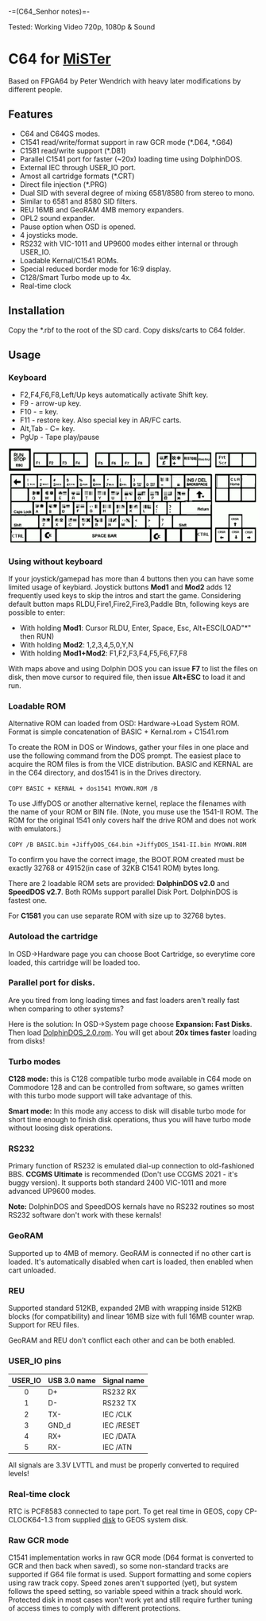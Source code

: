 -=(C64_Senhor notes)=-

Tested: Working Video 720p, 1080p & Sound

# C64 for [MiSTer](https://github.com/MiSTer-devel/Main_MiSTer/wiki)

Based on FPGA64 by Peter Wendrich with heavy later modifications by different people.

## Features
- C64 and C64GS modes.
- C1541 read/write/format support in raw GCR mode (*.D64, *.G64)
- C1581 read/write support (*.D81)
- Parallel C1541 port for faster (~20x) loading time using DolphinDOS.
- External IEC through USER_IO port.
- Amost all cartridge formats (*.CRT)
- Direct file injection (*.PRG)
- Dual SID with several degree of mixing 6581/8580 from stereo to mono.
- Similar to 6581 and 8580 SID filters.
- REU 16MB and GeoRAM 4MB memory expanders.
- OPL2 sound expander.
- Pause option when OSD is opened.
- 4 joysticks mode.
- RS232 with VIC-1011 and UP9600 modes either internal or through USER_IO.
- Loadable Kernal/C1541 ROMs.
- Special reduced border mode for 16:9 display.
- C128/Smart Turbo mode up to 4x.
- Real-time clock

## Installation
Copy the *.rbf to the root of the SD card. Copy disks/carts to C64 folder.

## Usage

### Keyboard
* F2,F4,F6,F8,Left/Up keys automatically activate Shift key.
* F9 - arrow-up key.
* F10 - = key.
* F11 - restore key. Also special key in AR/FC carts.
* Alt,Tab - C= key.
* PgUp - Tape play/pause

![keyboard-mapping](https://github.com/mister-devel/C64_MiSTer/blob/master/keymap.gif)

### Using without keyboard
If your joystick/gamepad has more than 4 buttons then you can have some limited usage of keybiard.
Joystick buttons **Mod1** and **Mod2** adds 12 frequently used keys to skip the intros and start the game.
Considering default button maps RLDU,Fire1,Fire2,Fire3,Paddle Btn, following keys are possible to enter:
* With holding **Mod1**: Cursor RLDU, Enter, Space, Esc, Alt+ESC(LOAD"*" then RUN)
* With holding **Mod2**: 1,2,3,4,5,0,Y,N
* With holding **Mod1+Mod2**: F1,F2,F3,F4,F5,F6,F7,F8

With maps above and using Dolphin DOS you can issue **F7** to list the files on disk, then move cursor to required file, then issue **Alt+ESC** to load it and run.

### Loadable ROM
Alternative ROM can loaded from OSD: Hardware->Load System ROM.
Format is simple concatenation of BASIC + Kernal.rom + C1541.rom

To create the ROM in DOS or Windows, gather your files in one place and use the following command from the DOS prompt. 
The easiest place to acquire the ROM files is from the VICE distribution. BASIC and KERNAL are in the C64 directory,
and dos1541 is in the Drives directory.

`COPY BASIC + KERNAL + dos1541 MYOWN.ROM /B`

To use JiffyDOS or another alternative kernel, replace the filenames with the name of your ROM or BIN file.  (Note, you muse use the 1541-II ROM. The ROM for the original 1541 only covers half the drive ROM and does not work with emulators.)

`COPY /B BASIC.bin +JiffyDOS_C64.bin +JiffyDOS_1541-II.bin MYOWN.ROM`

To confirm you have the correct image, the BOOT.ROM created must be exactly 32768 or 49152(in case of 32KB C1541 ROM) bytes long. 

There are 2 loadable ROM sets are provided: **DolphinDOS v2.0** and **SpeedDOS v2.7**. Both ROMs support parallel Disk Port. DolphinDOS is fastest one.

For **C1581** you can use separate ROM with size up to 32768 bytes.

### Autoload the cartridge
In OSD->Hardware page you can choose Boot Cartridge, so everytime core loaded, this cartridge will be loaded too.

### Parallel port for disks.
Are you tired from long loading times and fast loaders aren't really fast when comparing to other systems? 

Here is the solution:
In OSD->System page choose **Expansion: Fast Disks**. Then load [DolphinDOS_2.0.rom](releases/DolphinDOS_2.0.rom). You will get about **20x times faster** loading from disks!

### Turbo modes

**C128 mode:** this is C128 compatible turbo mode available in C64 mode on Commodore 128 and can be controlled from software, so games written with this turbo mode support will take advantage of this.

**Smart mode:** In this mode any access to disk will disable turbo mode for short time enough to finish disk operations, thus you will have turbo mode without loosing disk operations.

### RS232

Primary function of RS232 is emulated dial-up connection to old-fashioned BBS. **CCGMS Ultimate** is recommended (Don't use CCGMS 2021 - it's buggy version). It supports both standard 2400 VIC-1011 and more advanced UP9600 modes.

**Note:** DolphinDOS and SpeedDOS kernals have no RS232 routines so most RS232 software don't work with these kernals!

### GeoRAM
Supported up to 4MB of memory. GeoRAM is connected if no other cart is loaded. It's automatically disabled when cart is loaded, then enabled when cart unloaded.

### REU
Supported standard 512KB, expanded 2MB with wrapping inside 512KB blocks (for compatibility) and linear 16MB size with full 16MB counter wrap.
Support for REU files.

GeoRAM and REU don't conflict each other and can be both enabled.

### USER_IO pins

| USER_IO | USB 3.0 name | Signal name |
|:-------:|:-------------|:------------|
|   0     |    D+        | RS232 RX    |
|   1     |    D-        | RS232 TX    |
|   2     |    TX-       | IEC /CLK    |
|   3     |    GND_d     | IEC /RESET  |
|   4     |    RX+       | IEC /DATA   |
|   5     |    RX-       | IEC /ATN    |

All signals are 3.3V LVTTL and must be properly converted to required levels!

### Real-time clock

RTC is PCF8583 connected to tape port.
To get real time in GEOS, copy CP-CLOCK64-1.3 from supplied [disk](https://github.com/mister-devel/C64_MiSTer/blob/master/releases/CP-ClockF83_1.3.D64) to GEOS system disk.

### Raw GCR mode

C1541 implementation works in raw GCR mode (D64 format is converted to GCR and then back when saved), so some non-standard tracks are supported if G64 file format is used. Support formatting and some copiers using raw track copy. Speed zones aren't supported (yet), but system follows the speed setting, so variable speed within a track should work.
Protected disk in most cases won't work yet and still require further tuning of access times to comply with different protections.

